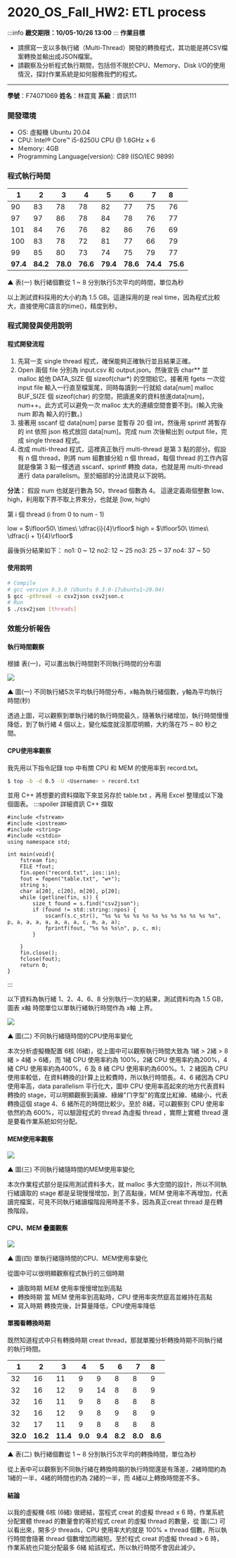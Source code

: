 # 2020_OS_Fall_HW2: ETL process
:::info
**繳交期限：10/05-10/26 13:00**
:::
**作業目標**
- 請撰寫一支以多執行緒（Multi-Thread）開發的轉換程式，其功能是將CSV檔案轉換並輸出成JSON檔案。
- 請觀察及分析程式執行期間，包括但不限於CPU、Memory、Disk I/O的使用情況，探討作業系統是如何服務我們的程式。
___

**學號**：F74071069
**姓名**：林霆寬
**系級**：資訊111

### 開發環境
- OS: 虛擬機 Ubuntu 20.04
- CPU: Intel® Core™ i5-8250U CPU @ 1.6GHz × 6
- Ｍemory: 4GB
- Programming Language(version): C89 (ISO/IEC 9899)

### 程式執行時間
| 1        | 2        | 3        | 4        | 5        | 6        | 7        | 8        |
| -------- | -------- | -------- | -------- | -------- | -------- | -------- |:-------- |
| 90       | 83       | 78       | 78       | 82       | 77       | 75       | 76       |
| 97       | 97       | 86       | 78       | 84       | 78       | 76       | 77       |
| 101      | 84       | 76       | 76       | 82       | 86       | 76       | 69       |
| 100      | 83       | 78       | 72       | 81       | 77       | 66       | 79       |
| 99       | 85       | 80       | 73       | 74       | 75       | 79       | 77       |
| **97.4** | **84.2** | **78.0** | **76.6** | **79.4** | **78.6** | **74.4** | **75.6** |

▲ 表(一) 執行緒個數從 1 ~ 8 分別執行5次平均的時間，單位為秒

以上測試資料採用的大小約為 1.5 GB。這邊採用的是 real time，因為程式比較大，直接使用C語言的time()，精度到秒。

### 程式開發與使用說明
#### 程式開發流程
1. 先寫一支 single thread 程式，確保能夠正確執行並且結果正確。
2. Open 兩個 file 分別為 input.csv 和 output.json。然後宣告 char** 並 malloc 給他 DATA_SIZE 個 sizeof(char*) 的空間給它。接著用 fgets 一次從 input file 輸入一行直至檔案尾，同時每讀到一行就給 data[num] malloc BUF_SIZE 個 sizeof(char) 的空間，把讀進來的資料放進data[num]，num++。此方式可以避免一次 malloc 太大的連續空間會要不到。(輸入完後 num 即為 輸入的行數。)
3. 接著用 sscanf 從 data[num] parse 並暫存 20 個 int，然後用 sprintf 將暫存的 int 依照 json 格式放回 data[num]。完成 num 次後輸出到 output file，完成 single thread 程式。
4. 改成 multi-thread 程式，這裡真正執行 multi-thread 是第 3 點的部分。假設有 n 個 thread，則將 num 組數據分給 n 個 thread，每個 thread 的工作內容就是像第 3 點一樣透過 sscanf、sprintf 轉換 data，也就是用 multi-thread 進行 data parallelism。至於細部的分法請見以下說明。

**分法：**
假設 num 也就是行數為 50，thread 個數為 4。
這邊定義兩個整數 low、high，利用取下界不取上界來分，也就是 [low, high)

第 i 個 thread (i from 0 to num - 1)

low = $\lfloor50\ \times\ \dfrac{i}{4}\rfloor$
high = $\lfloor50\ \times\ \dfrac{i + 1}{4}\rfloor$

最後拆分結果如下：
no1: 0 ~ 12
no2: 12 ~ 25
no3: 25 ~ 37
no4: 37 ~ 50

#### 使用說明
```bash
# Compile
# gcc version 9.3.0 (Ubuntu 9.3.0-17ubuntu1~20.04)
$ gcc -pthread -o csv2json csv2json.c
# Run
$ ./csv2json [threads]
```

### 效能分析報告

#### 執行時間觀察
根據 表(一)，可以畫出執行時間對不同執行時間的分布圖

![](https://i.imgur.com/6V3C5NJ.png)

▲ 圖(一) 不同執行緒5次平均執行時間分布，x軸為執行緒個數，y軸為平均執行時間(秒)

透過上圖，可以觀察到單執行緒的執行時間最久，隨著執行緒增加，執行時間慢慢降低，到了執行緒 4 個以上，變化幅度就沒那麼明顯，大約落在75 ~ 80 秒之間。

#### CPU使用率觀察
我先用以下指令記錄 top 中有關 CPU 和 MEM 的使用率到 record.txt。
```bash
$ top -b -d 0.5 -U <Username> > record.txt
```
並用 C++ 將想要的資料擷取下來並另存於 table.txt ，再用 Excel 整理成以下幾個圖表。
:::spoiler 詳細資訊 C++ 擷取
```c=
#include <fstream>
#include <iostream>
#include <string>
#include <cstdio>
using namespace std;

int main(void){
    fstream fin;
    FILE *fout;
    fin.open("record.txt", ios::in);
    fout = fopen("table.txt", "w+");
    string s;
    char a[20], c[20], m[20], p[20];
    while (getline(fin, s)) {
    	size_t found = s.find("csv2json");
  		if (found != std::string::npos) {
		 	sscanf(s.c_str(), "%s %s %s %s %s %s %s %s %s %s %s %s", p, a, a, a, a, a, a, a, c, m, a, a);
			fprintf(fout, "%s %s %s\n", p, c, m);
		}   
    
	}
    fin.close();
    fclose(fout);
    return 0;
}
```
:::
<br>

以下資料為執行緒 1、2、4、6、8 分別執行一次的結果，測試資料均為 1.5 GB，圖表 x軸 時間單位以單執行緒執行時間作為 x軸 上界。

![](https://i.imgur.com/nLVsaPf.png)

▲ 圖(二) 不同執行緒隨時間的CPU使用率變化

本次分析虛擬機配置 6核 (6緒)，從上圖中可以觀察執行時間大致為 1緒 > 2緒 > 8緒 > 4緒 > 6緒，而 1緒 CPU 使用率約為 100%，2緒 CPU 使用率約為200%，4緒 CPU 使用率約為400%，6 及 8 緒 CPU 使用率約為600%。1、2 緒因為 CPU 使用率較低，在資料轉換的計算上比較費時，所以執行時間長。4、6 緒因為 CPU 使用率高，data parallelism 平行化大，圖中 CPU 使用率高起來的地方代表資料轉換的 stage，可以明顯觀察到黃線、綠線"ㄇ字型"的寬度比紅線、橘線小，代表轉換這個 stage 4、6 緒所花的時間比較少。至於 8緒，可以觀察到 CPU 使用率依然約為 600%，可以驗證程式的 thread 為虛擬 thread ，實際上實體 thread 還是要看作業系統如何分配。

#### MEM使用率觀察

![](https://i.imgur.com/Ng6gZfJ.png)

▲ 圖(三) 不同執行緒隨時間的MEM使用率變化

本次作業程式部分是採用測試資料多大，就 malloc 多大空間的設計，所以不同執行緒讀取的 stage 都是呈現慢慢增加，到了高點後，MEM 使用率不再增加，代表讀完檔案，可見不同執行緒讀檔階段用時差不多，因為真正creat thread 是在轉換階段。

#### CPU、MEM 疊圖觀察

![](https://i.imgur.com/Sbo1QGJ.png)

▲ 圖(四) 單執行緒隨時間的CPU、MEM使用率變化

從圖中可以很明顯觀察程式執行的三個時期
- 讀取時期
MEM 使用率慢慢增加到高點
- 轉換時期
當 MEM 使用率到高點時，CPU 使用率突然竄高並維持在高點
- 寫入時期
轉換完後，計算量降低，CPU使用率降低

#### 單獨看轉換時期
既然知道程式中只有轉換時期 creat thread，那就單獨分析轉換時期不同執行緒的執行時間。

| 1        | 2        | 3        | 4       | 5       | 6       | 7       | 8       |
| -------- | -------- | -------- | ------- | ------- | ------- | ------- |:------- |
| 32       | 16       | 11       | 9       | 9       | 8       | 8       | 9       |
| 32       | 16       | 12       | 9       | 14      | 8       | 8       | 9       |
| 32       | 16       | 11       | 9       | 8       | 8       | 8       | 8       |
| 32       | 16       | 12       | 9       | 8       | 9       | 8       | 9       |
| 32       | 17       | 11       | 9       | 8       | 8       | 8       | 8       |
| **32.0** | **16.2** | **11.4** | **9.0** | **9.4** | **8.2** | **8.0** | **8.6** |

▲ 表(二) 執行緒個數從 1 ~ 8 分別執行5次平均的轉換時間，單位為秒

從上表中可以觀察到不同執行緒在轉換時期的執行時間還是有落差，2緒時間約為 1緒的一半，4緒的時間也約為 2緒的一半，而 4緒以上轉換時間差不多。

#### 結論
以我的虛擬機 6核 (6緒) 做總結，當程式 creat 的虛擬 thread $\leq\ 6$ 時，作業系統分配實體 thread 的數量會約等於程式 creat 的虛擬 thread 的數量，從 圖(二) 可以看出來，開多少 threads，CPU 使用率大約就是 100% × thread 個數，所以執行時間會隨著 thread 個數增加而縮短。至於程式 creat 的虛擬 thread > 6 時，作業系統也只能分配最多 6緒 給該程式，所以執行時間不會因此減少。